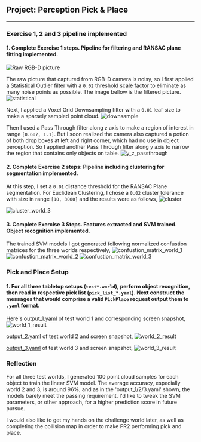 ## Project: Perception Pick & Place

---

[//]: # (Image References)

[raw]: ./images/raw.png
[statistical]: ./images/statistical.png
[downsample]: ./images/downsample.png
[y_z_passthrough]: ./images/y_z_passthrough.png
[cluster]: ./images/cluster.png
[cluster_world_3]: ./images/cluster_world_3.png
[confustion_matrix_world_1]: ./images/world_1_normalized_confusion_matrix.png
[confustion_matrix_world_2]: ./images/world_2_normalized_confusion_matrix.png
[confustion_matrix_world_3]: ./images/world_3_normalized_confusion_matrix.png
[world_1_result]: ./images/world_1_result.png
[world_2_result]: ./images/world_2_result.png
[world_3_result]: ./images/world_3_result.png


### Exercise 1, 2 and 3 pipeline implemented
#### 1. Complete Exercise 1 steps. Pipeline for filtering and RANSAC plane fitting implemented.
![Raw RGB-D picture][raw]

The raw picture that captured from RGB-D camera is noisy, so I first applied a Statistical Outlier filter with a `0.02` threshold scale factor to eliminate as many noise points as possible. The image bellow is the filtered picture.
![statistical][statistical]

Next, I applied a Voxel Grid Downsampling filter with a `0.01` leaf size to make a sparsely sampled point cloud.
![downsample][downsample]

Then I used a Pass Through filter along `z` axis to make a region of interest in range `[0.607, 1.1]`. But I soon realized the camera also captured a potion of both drop boxes at left and right corner, which had no use in object perception. So I applied another Pass Through filter along `y` axis to narrow the region that contains only objects on table.
![y_z_passthrough][y_z_passthrough]


#### 2. Complete Exercise 2 steps: Pipeline including clustering for segmentation implemented.
At this step, I set a `0.01` distance threshold for the RANSAC Plane segmentation. For Euclidean Clustering, I chose a `0.02` cluster tolerance with size in range `[10, 3000]` and the results were as follows,
![cluster][cluster]

![cluster_world_3][cluster_world_3]


#### 3. Complete Exercise 3 Steps.  Features extracted and SVM trained.  Object recognition implemented.
The trained SVM models I got generated following normalized confustion matrices for the three worlds respectively,
![confustion_matrix_world_1][confustion_matrix_world_1]
![confustion_matrix_world_2][confustion_matrix_world_2]
![confustion_matrix_world_3][confustion_matrix_world_3]


### Pick and Place Setup

#### 1. For all three tabletop setups (`test*.world`), perform object recognition, then read in respective pick list (`pick_list_*.yaml`). Next construct the messages that would comprise a valid `PickPlace` request output them to `.yaml` format.
Here's [output_1.yaml](./output_1.yaml) of test world 1 and corresponding screen snapshot,
![world_1_result][world_1_result]


[output_2.yaml](./output_2.yaml) of test world 2 and screen snapshot,
![world_2_result][world_2_result]

[output_3.yaml](./output_3.yaml) of test world 3 and screen snapshot,
![world_3_result][world_3_result]


### Reflection
For all three test worlds, I generated 100 point cloud samples for each object to train the linear SVM model. The average accuracy, especially world 2 and 3, is around 96%, and as in the 'output_1/2/3.yaml' shown, the models barely meet the passing requirement. I'd like to tweak the SVM parameters, or other approach, for a higher prediction score in future pursue.

I would also like to get my hands on the challenge world later, as well as completing the collision map in order to make PR2 performing pick and place.
